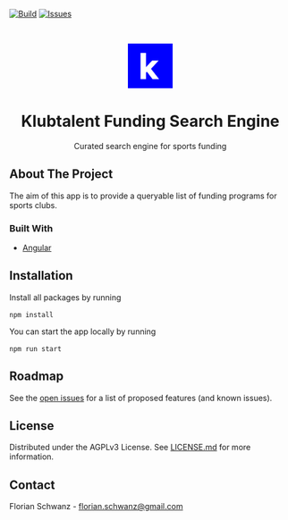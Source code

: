 [![Build](https://github.com/klubtalent/klubtalent-funding-search-engine-ng/actions/workflows/build-app-workflow.yml/badge.svg?branch=main)](https://github.com/klubtalent/klubtalent-funding-search-engine-ng/actions/workflows/build-app-workflow.yml)
[![Issues](https://img.shields.io/github/issues/klubtalent/klubtalent-funding-search-engine-ng)](https://github.com/klubtalent/klubtalent-funding-search-engine-ng/issues)

<br />
<p align="center">
  <a href="https://github.com/klubtalent/klubtalent-funding-search-engine-ng">
    <img src="./src/assets/icons-maskable-blue/maskable_icon_x96.png" alt="Logo" width="80" height="80">
  </a>

  <h1 align="center">Klubtalent Funding Search Engine</h1>

  <p align="center">
    Curated search engine for sports funding 
  </p>
</p>

## About The Project

The aim of this app is to provide a queryable list of funding programs for sports clubs.

### Built With

* [Angular](https://angular.io/)

## Installation

Install all packages by running

```
npm install
```

You can start the app locally by running

```
npm run start
```


## Roadmap

See the [open issues](https://github.com/klubtalent/klubtalent-funding-search-engine-ng/issues) for a list of proposed features (and
 known issues).

## License

Distributed under the AGPLv3 License. See [LICENSE.md](./LICENSE.md) for more information.

## Contact

Florian Schwanz - florian.schwanz@gmail.com
